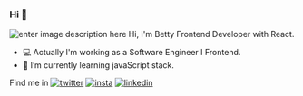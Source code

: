 ### Hi  👋
![enter image description here](https://i.ibb.co/GkX5SWp/portada-bet.png)
Hi, I'm Betty Frontend Developer with React.

- 💻️ Actually I'm working as a Software Engineer I Frontend.
- 🌱 I’m currently learning javaScript stack.


Find me in [![twitter](https://i.ibb.co/vHq1Fn0/twitter.png)](https://twitter.com/bettyrjce)   [![insta](https://i.ibb.co/kmrKvR0/instagram-sketched.png)](https://www.instagram.com/bettyrjce/?hl=es-la) [![linkedin](https://i.ibb.co/swVDkb3/linkedin.png) ](https://www.linkedin.com/in/betty-jimenez-159042123/)
